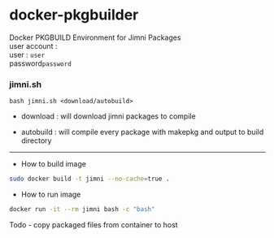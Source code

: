 # docker-pkgbuilder

Docker PKGBUILD Environment for Jimni Packages<br>
user account :<br>
user : `user`<br>password`password`
### jimni.sh
```
bash jimni.sh <download/autobuild>
```

- download : will download jimni packages to compile

- autobuild : will compile every package with makepkg and output to build directory

---
- How to build image
```bash
sudo docker build -t jimni --no-cache=true .
```

- How to run image
```bash
docker run -it --rm jimni bash -c "bash"
```
Todo - copy packaged files from container to host